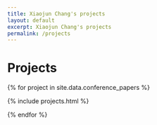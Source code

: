```yaml
---
title: Xiaojun Chang's projects
layout: default
excerpt: Xiaojun Chang's projects
permalink: /projects
---
```


# Projects

{% for project in site.data.conference_papers %}

{% include projects.html %}

{% endfor %}
